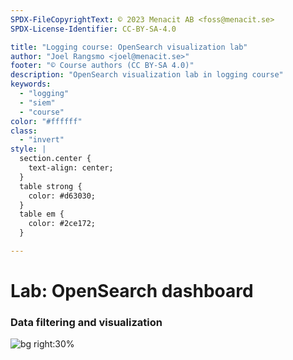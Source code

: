 ```yaml
---
SPDX-FileCopyrightText: © 2023 Menacit AB <foss@menacit.se>
SPDX-License-Identifier: CC-BY-SA-4.0

title: "Logging course: OpenSearch visualization lab"
author: "Joel Rangsmo <joel@menacit.se>"
footer: "© Course authors (CC BY-SA 4.0)"
description: "OpenSearch visualization lab in logging course"
keywords:
  - "logging"
  - "siem"
  - "course"
color: "#ffffff"
class:
  - "invert"
style: |
  section.center {
    text-align: center;
  }
  table strong {
    color: #d63030;
  }
  table em {
    color: #2ce172;
  }

---
```

<!-- _footer: "%ATTRIBUTION_PREFIX% Qubodup (CC BY 2.0)" -->
# Lab: OpenSearch dashboard
### Data filtering and visualization

![bg right:30%](images/23-glitch_globe.jpg)
